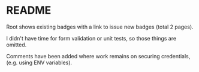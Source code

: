 # README

Root shows existing badges with a link to issue new badges (total 2 pages).

I didn't have time for form validation or unit tests, so those things are omitted.

Comments have been added where work remains on securing credentials, (e.g. using ENV variables).

